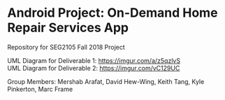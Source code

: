 # Android Project: On-Demand Home Repair Services App
Repository for SEG2105 Fall 2018 Project

UML Diagram for Deliverable 1: https://imgur.com/a/z5qzlvS  
UML Diagram for Deliverable 2: https://imgur.com/vC129UC

Group Members:
Mershab Arafat,
David Hew-Wing,
Keith Tang,
Kyle Pinkerton,
Marc Frame
